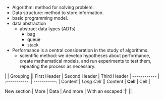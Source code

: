 - Algorithm: method for solving problem.
- Data structure: method to store information.
- basic programming model.
- data abstraction
  - abstract data types (ADTs) 
    - bag
    - queue
    - stack
- Performance is a central consideration in the study of algorithms.
  - scientific method: we develop hypotheses about performance, create mathematical models, and run experiments to test them, repeating the process as necessary.


|             |          Grouping           ||
First Header  | Second Header | Third Header |
 ------------ | :-----------: | -----------: |
Content       |          *Long Cell*        ||
Content       |   **Cell**    |         Cell |

New section   |     More      |         Data |
And more      | With an escaped '\|'         ||  





